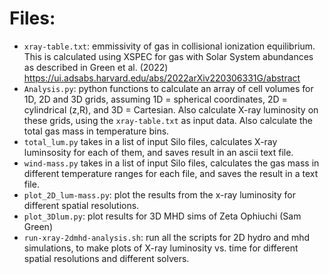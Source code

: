 
Files:
=============

+ `xray-table.txt`: emmissivity of gas in collisional ionization equilibrium.
  This is calculated using XSPEC for gas with Solar System abundances as 
  described in Green et al. (2022) https://ui.adsabs.harvard.edu/abs/2022arXiv220306331G/abstract
+ `Analysis.py`: python functions to calculate an array of cell volumes for 1D,
  2D and 3D grids, assuming 1D = spherical coordinates, 2D = cylindrical (z,R),
  and 3D = Cartesian.  Also calculate X-ray luminosity on these grids, using
  the `xray-table.txt` as input data.  Also calculate the total gas mass in
  temperature bins.
+ `total_lum.py` takes in a list of input Silo files, calculates X-ray
  luminsosity for each of them, and saves result in an ascii text file.
+ `wind-mass.py` takes in a list of input Silo files, calculates the gas mass
  in different temperature ranges for each file, and saves the result in a text
  file.
+ `plot_2D_lum-mass.py`: plot the results from the x-ray luminosity for
  different spatial resolutions.
+ `plot_3Dlum.py`: plot results for 3D MHD sims of Zeta Ophiuchi (Sam Green)
+ `run-xray-2dmhd-analysis.sh`: run all the scripts for 2D hydro and mhd
  simulations, to make plots of X-ray luminosity vs. time for different
  spatial resolutions and different solvers.

